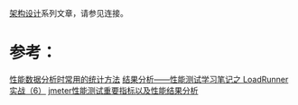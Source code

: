 [架构设计](https://www.jianshu.com/c/753debf1423d)系列文章，请参见连接。

# 参考：
[性能数据分析时常用的统计方法](http://www.caveman.work/2018/01/18/CavemanWork-Insighter%E4%B8%AD%E7%94%A8%E5%88%B0%E7%9A%84%E5%B9%B3%E5%9D%87%E5%80%BC%E6%8C%87%E6%A0%87/)
[结果分析——性能测试学习笔记之 LoadRunner实战（6）](http://www.51testing.com/html/35/n-3724035.html)
 [jmeter性能测试重要指标以及性能结果分析](https://www.cnblogs.com/dayiran1222/p/8746096.html)
